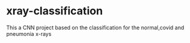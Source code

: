 # xray-classification
This a CNN project based on the classification for the normal,covid and pneumonia x-rays
